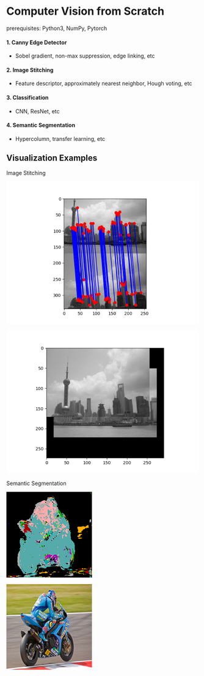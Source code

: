 # Computer Vision from Scratch

prerequisites: Python3, NumPy, Pytorch

#### 1. Canny Edge Detector
- Sobel gradient, non-max suppression, edge linking, etc
#### 2. Image Stitching
- Feature descriptor, approximately nearest neighbor, Hough voting, etc
#### 3. Classification
- CNN, ResNet, etc
#### 4. Semantic Segmentation
- Hypercolumn, transfer learning, etc

## Visualization Examples

Image Stitching

![st](https://github.com/byungeunjeon/cv-from-scratch/blob/master/viz_examples/match_0.2_naive.png)

![st2](https://github.com/byungeunjeon/cv-from-scratch/blob/master/viz_examples/overlay.png)

Semantic Segmentation

![ss1](https://github.com/byungeunjeon/cv-from-scratch/blob/master/viz_examples/8-1.png)

![ss2](https://github.com/byungeunjeon/cv-from-scratch/blob/master/viz_examples/7-3.png)
